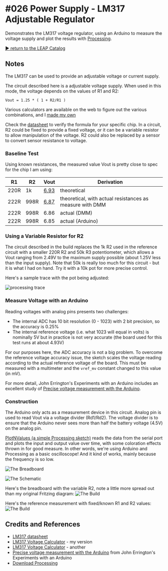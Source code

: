 # #026 Power Supply - LM317 Adjustable Regulator

Demonstrates the LM317 voltage regulator, using an Arduino to measure the voltage supply and plot the results with [Processing](https://www.processing.org).


[:arrow_forward: return to the LEAP Catalog](https://leap.tardate.com)

## Notes

The LM317 can be used to provide an adjustable voltage or current supply.

The circuit described here is a adjustable voltage supply. When used in this mode, the voltage depends on the values of R1 and R2:

    Vout = 1.25 * ( 1 + R2/R1 )

Various calculators are available on the web to figure out the various combinations, and I [made my own](http://toolbox.tardate.com/#LM317Voltage)

Check the [datasheet](https://www.futurlec.com/Linear/LM317T.shtml) to verify the formula for your specific chip.
In a circuit, R2 could be fixed to provide a fixed voltage, or it can be a variable resistor to allow manipulation of the voltage.
R2 could also be replaced by a sensor to convert sensor resistance to voltage.

### Baseline Test

Using known resistances, the measured value Vout is pretty close to spec for the chip I am using:

| R1   | R2    | Vout | Derivation
| -----|-------|-------|---------------
| 220R | 1k    |  [6.93](http://toolbox.tardate.com/?r1=220&r2=1000#LM317Voltage) | theoretical
| 222R | 998R  |  [6.87](http://toolbox.tardate.com/?r1=222&r2=998#LM317Voltage) | theoretical, with actual resistances as measure with DMM
| 222R | 998R  |  6.86 | actual (DMM)
| 222R | 998R  |  6.85 | actual (Arduino)

### Using a Variable Resistor for R2

The circuit described in the build replaces the 1k R2 used in the reference circuit
with a smaller 220R R2 and 50k R3 potentiometer, which allows a
Vout ranging from 2.49V to the maximum supply possible (about 1.25V less than the input supply).
Note that 50k is really too much for this circuit - but it is what I had on hand.
Try it with a 10k pot for more precise control.

Here's a sample trace with the pot being adjusted:

![processing trace](./assets/processing_trace.png?raw=true)

### Measure Voltage with an Arduino

Reading voltages with analog pins presents two challenges:

* The internal ADC has 10 bit resolution (0 - 1023) with 2 bit precision, so the accuracy is 0.25%
* The internal reference voltage (i.e. what 1023 will equal in volts) is nominally 5V but in practice is not very accurate (the board used for this test runs at about 4.93V)

For our purposes here, the ADC accuracy is not a big problem.
To overcome the reference voltage accuracy issue, the sketch scales the voltage reading according to the actual reference voltage of the board.
This must be measured with a multimeter and the `vref_mv` constant changed to this value (in mV).

For more detail, John Errington's Experiments with an Arduino includes an excellent study of [Precise voltage measurement with the Arduino](http://www.skillbank.co.uk/arduino/measure.htm).


### Construction

The Arduino only acts as a measurement device in this circuit.
Analog pin is used to read Vout via a voltage divider (Rd1/Rd2). The voltage divider is to ensure that the Arduino never sees more than half the battery voltage (4.5V) on the analog pin.

[PlotNValues (a simple Processing sketch)](../../processing/PlotNValues) reads the data from the serial port and plots the input and output value over time, with some coloration effects thrown in for good measure. In other words, we're using Arduino and Processing as a basic oscilloscope! And it kind of works, mainly because the frequency is so low.

![The Breadboard](./assets/Power317_bb.jpg?raw=true)

![The Schematic](./assets/Power317_schematic.jpg?raw=true)

Here's the breadboard with the variable R2, note a little more spread out than my original Fritzing diagram:
![The Build](./assets/Power317_build_var.jpg?raw=true)

Here's the reference measurement with fixed/known R1 and R2 values:
![The Build](./assets/Power317_build_ref.jpg?raw=true)

## Credits and References
* [LM317 datasheet](https://www.futurlec.com/Linear/LM317T.shtml)
* [LM317 Voltage Calculator](http://toolbox.tardate.com/#LM317Voltage) - my version
* [LM317 Voltage Calculator](http://www.reuk.co.uk/LM317-Voltage-Calculator.htm) - another
* [Precise voltage measurement with the Arduino](http://www.skillbank.co.uk/arduino/measure.htm) from John Errington's Experiments with an Arduino
* [Download Processing](https://www.processing.org/download/)
